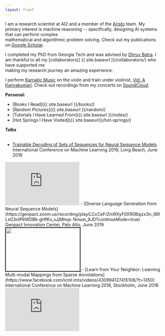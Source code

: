 ```yaml
---
layout: front
---
```

I am a research scientist at AI2 and a member of the [Aristo](https://allenai.org/aristo) team. My primary interest is machine reasoning -- specifically, designing AI systems that can perform complex <br> 
mathematical and algorithmic problem solving. Check out my publications on [Google Scholar](https://scholar.google.com/citations?user=KYHL9aIAAAAJ&hl=en). <br>

I completed my PhD from Georgia Tech and was advised by [Dhruv Batra](https://www.cc.gatech.edu/~dbatra/). I am thankful to all my [collaborators]( {{ site.baseurl }}/collaborators/) who have supported me <br> 
making my research journey an amazing experience.

I perform [Karnatic Music](https://en.wikipedia.org/wiki/Carnatic_music) on the violin and train under violinist, [Vid. A Kanyakumari](https://en.wikipedia.org/wiki/A._Kanyakumari). Check out recordings from my concerts on [SoundCloud](https://soundcloud.com/ashwin-kalyan).

<b> Personal: </b>
- [Books I Read]({{ site.baseurl }}/books/) 
- [Random Pictures]({{ site.baseurl }}/random/) 
- [Tutorials I Have Learned From]({{ site.baseurl }}/notes/) 
- [Hot Springs I Have Visited]({{ site.baseurl}}/hot-springs/)

<!-- <b> Publications </b>  -->
<!-- <br> -->
<!-- - Adaptive Generation of Programming Puzzles <br> -->
<!-- Ashwin Kalyan, Oleksandr Polozov, Adam Tauman Kalai <br>  -->
<!-- <i>Under Review </i> <br> -->

<!-- - [Trainable Decoding of Sets of Sequences for Neural Sequence Models](http://proceedings.mlr.press/v97/kalyan19a.html) [[talk]](https://www.facebook.com/icml.imls/videos/895968107420746/?t=4127) <br> -->
<!-- Ashwin Kalyan, Stefan Lee, Peter Anderson, Dhruv Batra <br> -->
<!-- International Conference on Machine Learning (ICML), 2019 <br>  -->

<!-- - [Prediction of Aesthetic Elements in Karnatic Music: A Machine Learning Approach](https://www.isca-speech.org/archive/Interspeech_2018/pdfs/0991.pdf) <br> -->
<!-- Ragesh Rajan, Ashwin Kalyan and Deepu Vijayasenan <br> -->
<!-- Annual Conference of the International Speech Communication Association (INTERSPEECH), 2018 <br>  -->

<!-- - [Learn from Your Neighbor: Learning Multi-modal mappings from Sparse Annotations](https://arxiv.org/abs/1806.02934) [[talk]](https://www.facebook.com/icml.imls/videos/430994127415108/?t=1346) <br> -->
<!-- Ashwin Kalyan, Stefan Lee, Anitha Kannan, Dhruv Batra <br> -->
<!-- International Conference on Machine Learning (ICML), 2018 <br> -->

<!-- - [Neural-Guided Deductive Search for Real-Time Program Synthesis by Examples](https://www.microsoft.com/en-us/research/publication/neural-guided-deductive-search-real-time-program-synthesis-examples/) [[blog-post]](https://www.microsoft.com/en-us/research/blog/neural-guided-deductive-search-best-worlds-approach-program-synthesis/) <br> -->
<!-- Abhishek Mohta, Ashwin Kalyan, Oleksandr Polozov, Dhruv Batra, Sumit Gulwani, Prateek Jain  <br> -->
<!-- International Conference on Learning Representations (ICLR), 2018 <br> -->

<!-- - [Diverse Beam Search: Decoding Diverse Solutions from Neural Sequence Models](https://arxiv.org/abs/1610.02424) [[code](https://github.com/ashwinkalyan/dbs)] [[demo](http://dbs.cloudcv.org)] <br> -->
<!-- Ashwin K Vijayakumar, Michael Cogswell, Ramprasaath R. Selvaraju, Qing Sun, <br> Stefan Lee, David Crandall, Dhruv Batra  <br> -->
<!-- AAAI Conference on Artificial Intelligence (AAAI), 2018 <br>  -->

<!-- - [Sound-word2vec: Learning Word Embeddings Grounded in Sound](https://arxiv.org/abs/1703.01720) <br> -->
<!-- Ashwin K Vijayakumar, Ramakrishna Vedantam, Devi Parikh <br>  -->
<!-- Conference on Empirical Methods in Natural Language Processing (EMNLP), 2017 <br>  -->

<!-- - [We Are Humor Beings: Understanding and Predicting Visual Humor](http://arxiv.org/abs/1512.04407) <br> -->
<!-- Arjun Chandrasekaran, Ashwin K Vijayakumar, Stanislaw Antol, Mohit Bansal, <br> -->
<!-- Dhruv Batra, C. Lawrence Zitnick, Devi Parikh <br> -->
<!-- IEEE Conference on Computer Vision and Pattern Recognition (CVPR), 2016 <br>  -->

<!-- - [Estimating Multiple Physical Parameters from Speech Data](http://ieeexplore.ieee.org/document/7738873/) <br> -->
<!-- Shareef Babu Kalluri, Ashwin K Vijayakumar, Deepu Vijayasenan, Rita Singh <br> -->
<!-- IEEE Workshop on Machine Learning for Signal Processing (MLSP), 2016 <br>  -->

<!-- - [Audio Segmentation using A-priori Information in the Context of Karnatic Music](http://ieeexplore.ieee.org/document/7091550/) <br> -->
<!-- Ashwin K Vijayakumar, Sreecharan S, Sumam David S <br> -->
<!-- IEEE Conference on Signal Processing, Informatics, Communication and Energy Systems (SPICE), 2015 <br> -->

<b> Talks </b>
<br> <br> 
- [Trainable Decoding of Sets of Sequences for Neural Sequence Models](https://www.facebook.com/icml.imls/videos/895968107420746/?t=4126) <br> 
International Conference on Machine Learning 2019, Long Beach, June 2019 
<iframe src="https://www.facebook.com/plugins/video.php?href=https%3A%2F%2Fwww.facebook.com%2Ficml.imls%2Fvideos%2F895968107420746%2F%3Ft%3D4126%2F&show_text=0&width=560" width="240" height="140" style="border:none;overflow:hidden" scrolling="no" frameborder="0" allowTransparency="true" allowFullScreen="true"></iframe>
- [Diverse Language Generation from Neural Sequence Models](https://genpact.zoom.us/recording/play/LCcCeFrZmRXyF0XR0Bsjzx3n_l8RLsG3nIP6WDBk-gHfKx_vJjMhvp-1knum_9JD?continueMode=true) <br> 
Genpact Innovation Center, Palo Alto, June 2019 
<imgbullet>
<a href="https://genpact.zoom.us/recording/play/LCcCeFrZmRXyF0XR0Bsjzx3n_l8RLsG3nIP6WDBk-gHfKx_vJjMhvp-1knum_9JD?continueMode=true">
<img src="{{ site.baseurl }}/img/diversity_talk.png" width="240" height="140" border="2">
</a>
</imgbullet>
- [Learn from Your Neighbor: Learning Multi-modal Mappings from Sparse Annotations](https://www.facebook.com/icml.imls/videos/430994127415108/?t=1350) <br>
International Conference on Machine Learning 2018, Stockholm, June 2018
<iframe src="https://www.facebook.com/plugins/video.php?href=https%3A%2F%2Fwww.facebook.com%2Ficml.imls%2Fvideos%2F430994127415108%2F&show_text=0&width=560" width="240" height="140" style="border:none;overflow:hidden" scrolling="no" frameborder="0" allowTransparency="true" allowFullScreen="true"></iframe>
